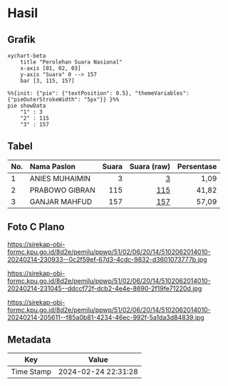# Hasil

## Grafik

```mermaid
xychart-beta
    title "Perolehan Suara Nasional"
    x-axis [01, 02, 03]
    y-axis "Suara" 0 --> 157
    bar [3, 115, 157]
```

```mermaid
%%{init: {"pie": {"textPosition": 0.5}, "themeVariables": {"pieOuterStrokeWidth": "5px"}} }%%
pie showData
    "1" : 3
    "2" : 115
    "3" : 157
```

## Tabel

| No. | Nama Paslon    | Suara | Suara (raw) | Persentase |
|:--- |:-------------- | -----:| -----------:| ----------:|
| 1   | ANIES MUHAIMIN | 3     | [3][p-1]    | 1,09       |
| 2   | PRABOWO GIBRAN | 115   | [115][p-2]  | 41,82      |
| 3   | GANJAR MAHFUD  | 157   | [157][p-3]  | 57,09      |


[p-1]: https://github.com/gigit-pemilu/pemilu-2024/blob/main/pilpres/hitung-suara/sub/51-bali/sub/02-tabanan/sub/06-kediri/sub/2014-abian-tuwung/sub/010-tps/sub/paslon-1.txt
[p-2]: https://github.com/gigit-pemilu/pemilu-2024/blob/main/pilpres/hitung-suara/sub/51-bali/sub/02-tabanan/sub/06-kediri/sub/2014-abian-tuwung/sub/010-tps/sub/paslon-2.txt
[p-3]: https://github.com/gigit-pemilu/pemilu-2024/blob/main/pilpres/hitung-suara/sub/51-bali/sub/02-tabanan/sub/06-kediri/sub/2014-abian-tuwung/sub/010-tps/sub/paslon-3.txt

## Foto C Plano

https://sirekap-obj-formc.kpu.go.id/8d2e/pemilu/ppwp/51/02/06/20/14/5102062014010-20240214-230933--0c2f59ef-67d3-4cdc-9832-d3601073777b.jpg

https://sirekap-obj-formc.kpu.go.id/8d2e/pemilu/ppwp/51/02/06/20/14/5102062014010-20240214-231045--ddccf72f-dcb2-4e4e-8690-2f19fe71220d.jpg

https://sirekap-obj-formc.kpu.go.id/8d2e/pemilu/ppwp/51/02/06/20/14/5102062014010-20240214-205611--f85a0b81-4234-46ec-992f-5a1da3d84839.jpg


## Metadata

| Key        | Value               |
| ---------- | ------------------- |
| Time Stamp | 2024-02-24 22:31:28 |



